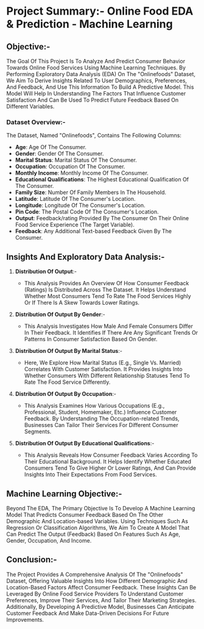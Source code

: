 # Project Summary:- Online Food EDA & Prediction - Machine Learning

## Objective:-
The Goal Of This Project Is To Analyze And Predict Consumer Behavior Towards Online Food Services Using Machine Learning Techniques. By Performing Exploratory Data Analysis (EDA) On The "Onlinefoods" Dataset, We Aim To Derive Insights Related To User Demographics, Preferences, And Feedback, And Use This Information To Build A Predictive Model. This Model Will Help In Understanding The Factors That Influence Customer Satisfaction And Can Be Used To Predict Future Feedback Based On Different Variables.

### Dataset Overview:-
The Dataset, Named "Onlinefoods", Contains The Following Columns:
- **Age**: Age Of The Consumer.
- **Gender**: Gender Of The Consumer.
- **Marital Status**: Marital Status Of The Consumer.
- **Occupation**: Occupation Of The Consumer.
- **Monthly Income**: Monthly Income Of The Consumer.
- **Educational Qualifications**: The Highest Educational Qualification Of The Consumer.
- **Family Size**: Number Of Family Members In The Household.
- **Latitude**: Latitude Of The Consumer's Location.
- **Longitude**: Longitude Of The Consumer's Location.
- **Pin Code**: The Postal Code Of The Consumer's Location.
- **Output**: Feedback/rating Provided By The Consumer On Their Online Food Service Experience (The Target Variable).
- **Feedback**: Any Additional Text-based Feedback Given By The Consumer.

## Insights And Exploratory Data Analysis:-
1. **Distribution Of Output**:-
   - This Analysis Provides An Overview Of How Consumer Feedback (Ratings) Is Distributed Across The Dataset. It Helps Understand Whether Most Consumers Tend To Rate The Food Services Highly Or If There Is A Skew Towards Lower Ratings.

2. **Distribution Of Output By Gender**:-
   - This Analysis Investigates How Male And Female Consumers Differ In Their Feedback. It Identifies If There Are Any Significant Trends Or Patterns In Consumer Satisfaction Based On Gender.

3. **Distribution Of Output By Marital Status**:-
   - Here, We Explore How Marital Status (E.g., Single Vs. Married) Correlates With Customer Satisfaction. It Provides Insights Into Whether Consumers With Different Relationship Statuses Tend To Rate The Food Service Differently.

4. **Distribution Of Output By Occupation**:-
   - This Analysis Examines How Various Occupations (E.g., Professional, Student, Homemaker, Etc.) Influence Customer Feedback. By Understanding The Occupation-related Trends, Businesses Can Tailor Their Services For Different Consumer Segments.

5. **Distribution Of Output By Educational Qualifications**:-
   - This Analysis Reveals How Consumer Feedback Varies According To Their Educational Background. It Helps Identify Whether Educated Consumers Tend To Give Higher Or Lower Ratings, And Can Provide Insights Into Their Expectations From Food Services.

## Machine Learning Objective:-
Beyond The EDA, The Primary Objective Is To Develop A Machine Learning Model That Predicts Consumer Feedback Based On The Other Demographic And Location-based Variables. Using Techniques Such As Regression Or Classification Algorithms, We Aim To Create A Model That Can Predict The Output (Feedback) Based On Features Such As Age, Gender, Occupation, And Income.

## Conclusion:-
The Project Provides A Comprehensive Analysis Of The "Onlinefoods" Dataset, Offering Valuable Insights Into How Different Demographic And Location-Based Factors Affect Consumer Feedback. These Insights Can Be Leveraged By Online Food Service Providers To Understand Customer Preferences, Improve Their Services, And Tailor Their Marketing Strategies. Additionally, By Developing A Predictive Model, Businesses Can Anticipate Customer Feedback And Make Data-Driven Decisions For Future Improvements.
